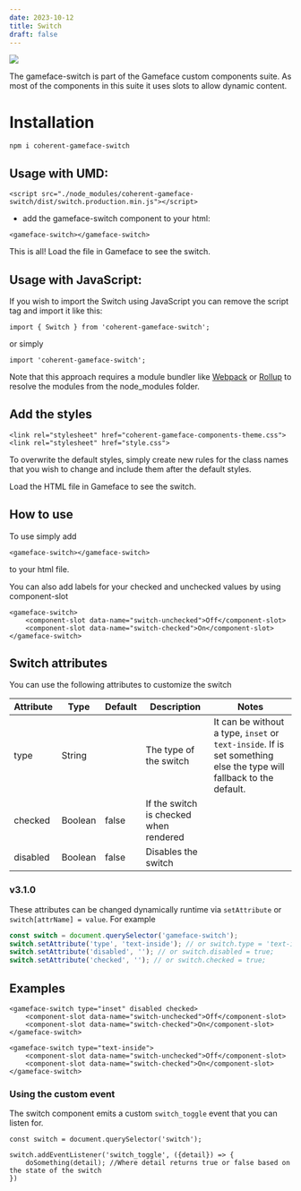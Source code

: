 ```yaml
---
date: 2023-10-12
title: Switch
draft: false
---
```


<!--Copyright (c) Coherent Labs AD. All rights reserved. Licensed under the MIT License. See License.txt in the project root for license information. -->

<a href="https://www.npmjs.com/package/coherent-gameface-switch"><img src="http://img.shields.io/npm/v/coherent-gameface-switch.svg?style=flat-square"/></a>

The gameface-switch is part of the Gameface custom components suite. As most of the components in this suite it uses slots to allow dynamic content.

Installation
===================

```
npm i coherent-gameface-switch
```

## Usage with UMD:

```{.html}
<script src="./node_modules/coherent-gameface-switch/dist/switch.production.min.js"></script>
```

-   add the gameface-switch component to your html:

```{.html}
<gameface-switch></gameface-switch>
```

This is all! Load the file in Gameface to see the switch.

## Usage with JavaScript:

If you wish to import the Switch using JavaScript you can remove the script tag and import it like this:

```{.js}
import { Switch } from 'coherent-gameface-switch';
```

or simply

~~~~{.js}
import 'coherent-gameface-switch';
~~~~

Note that this approach requires a module bundler like [Webpack](https://webpack.js.org/) or [Rollup](https://rollupjs.org/guide/en/) to resolve the
modules from the node_modules folder.

## Add the styles

~~~~{.html}
<link rel="stylesheet" href="coherent-gameface-components-theme.css">
<link rel="stylesheet" href="style.css">
~~~~
To overwrite the default styles, simply create new rules for the class names that you wish to change and include them after the default styles.

Load the HTML file in Gameface to see the switch.

## How to use

To use simply add

```{.html}
<gameface-switch></gameface-switch>
```

to your html file.

You can also add labels for your checked and unchecked values by using component-slot

```{.html}
<gameface-switch>
    <component-slot data-name="switch-unchecked">Off</component-slot>
    <component-slot data-name="switch-checked">On</component-slot>
</gameface-switch>
```

## Switch attributes

You can use the following attributes to customize the switch

| Attribute           | Type    | Default | Description                                | Notes                                                                                                                                                                                                                 |
| ------------------- | ------- | ------- | ------------------------------------------ | --------------------------------------------------------------------------------------------------------------------------------------------------------------------------------------------------------------------- |
| type              | String  |        | The type of the switch       |  It can be without a type, `inset` or `text-inside`. If is set something else the type will fallback to the default.                                                                                                                                                                   |
| checked                | Boolean  | false       | If the switch is checked when rendered       |                                                                                                                                                                                                                       |
| disabled                 | Boolean  | false     | Disables the switch       |                                                                                                                                                                                                                       |

### v3.1.0

These attributes can be changed dynamically runtime via `setAttribute` or `switch[attrName] = value`. For example

```javascript
const switch = document.querySelector('gameface-switch');
switch.setAttribute('type', 'text-inside'); // or switch.type = 'text-inside';
switch.setAttribute('disabled', ''); // or switch.disabled = true;
switch.setAttribute('checked', ''); // or switch.checked = true;
```

## Examples

```{.html}
<gameface-switch type="inset" disabled checked>
    <component-slot data-name="switch-unchecked">Off</component-slot>
    <component-slot data-name="switch-checked">On</component-slot>
</gameface-switch>

<gameface-switch type="text-inside">
    <component-slot data-name="switch-unchecked">Off</component-slot>
    <component-slot data-name="switch-checked">On</component-slot>
</gameface-switch>

```

### Using the custom event

The switch component emits a custom `switch_toggle` event that you can listen for.

```
const switch = document.querySelector('switch');

switch.addEventListener('switch_toggle', ({detail}) => {
    doSomething(detail); //Where detail returns true or false based on the state of the switch
})
```
